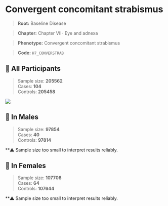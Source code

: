 # Convergent concomitant strabismus

> **Root:** Baseline Disease  

> **Chapter:** Chapter VII- Eye and adnexa  

> **Phenotype:** Convergent concomitant strabismus  

> **Code:** `H7_CONVERSTRAB`

## 🧪 All Participants  
> Sample size: **205562**  
> Cases: **104**  
> Controls: **205458**
<img src="/Disease/Figures/ALL/Incidence/H7_CONVERSTRAB.png"/>
<CsvTable src="/public/Disease/Data/ALL/Incidence/COX_H7_CONVERSTRAB.csv" label="🔍 View full results" />

## 👨 In Males  
> Sample size: **97854**  
> Cases: **40**  
> Controls: **97814**

**⚠️ Sample size too small to interpret results reliably.


## 👩 In Females  
> Sample size: **107708**  
> Cases: **64**  
> Controls: **107644**

**⚠️ Sample size too small to interpret results reliably.

